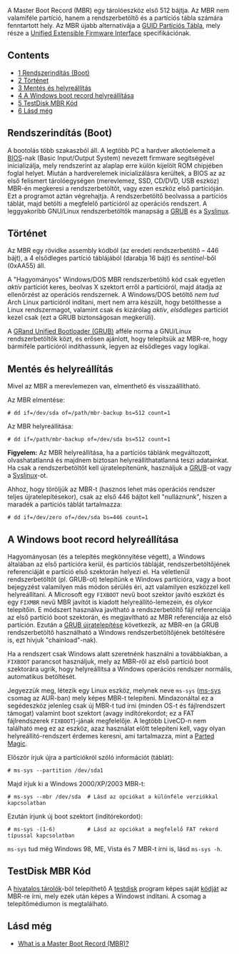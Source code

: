 A Master Boot Record (MBR) egy tárolóeszköz első 512 bájtja. Az MBR nem valamiféle partíció, hanem a rendszerbetöltő és a partíciós tábla számára fenntartott hely. Az MBR újabb alternatívája a [GUID Partíciós Tábla](/index.php/GUID_Partition_Table_(Magyar) "GUID Partition Table (Magyar)"), mely része a [Unified Extensible Firmware Interface](/index.php/Unified_Extensible_Firmware_Interface "Unified Extensible Firmware Interface") specifikációnak.

## Contents

*   [1 Rendszerindítás (Boot)](#Rendszerind.C3.ADt.C3.A1s_.28Boot.29)
*   [2 Történet](#T.C3.B6rt.C3.A9net)
*   [3 Mentés és helyreállítás](#Ment.C3.A9s_.C3.A9s_helyre.C3.A1ll.C3.ADt.C3.A1s)
*   [4 A Windows boot record helyreállítása](#A_Windows_boot_record_helyre.C3.A1ll.C3.ADt.C3.A1sa)
*   [5 TestDisk MBR Kód](#TestDisk_MBR_K.C3.B3d)
*   [6 Lásd még](#L.C3.A1sd_m.C3.A9g)

## Rendszerindítás (Boot)

A bootolás több szakaszból áll. A legtöbb PC a hardver alkotóelemeit a [BIOS](https://en.wikipedia.org/wiki/BIOS "wikipedia:BIOS")-nak (Basic Input/Output System) nevezett firmware segítségével inicializálja, mely rendszerint az alaplap erre külön kijelölt ROM chipjében foglal helyet. Miután a hardverelemek inicializálásra kerültek, a BIOS az az első felismert tárolóegységen (merevlemez, SSD, CD/DVD, USB eszköz) MBR-én megkeresi a rendszerbetöltőt, vagy ezen eszköz első partícióján. Ezt a programot aztán végrehajtja. A rendszerbetöltő beolvassa a partíciós táblát, majd betölti a megfelelő partícióról az operációs rendszert. A leggyakoribb GNU/Linux rendszerbetöltők manapság a [GRUB](/index.php/GRUB "GRUB") és a [Syslinux](/index.php/Syslinux "Syslinux").

## Történet

Az MBR egy rövidke assembly kódból (az eredeti rendszerbetöltő – 446 bájt), a 4 elsődleges partíció táblájából (darabja 16 bájt) és *sentinel*-ből (0xAA55) áll.

A "Hagyományos" Windows/DOS MBR rendszerbetöltő kód csak egyetlen *aktív* partíciót keres, beolvas X szektort erről a partícióról, majd átadja az ellenőrzést az operációs rendszernek. A Windows/DOS betöltő *nem tud* Arch Linux partícióról indítani, mert nem arra készült, hogy betölthesse a Linux rendszermagot, valamint csak és kizárólag *aktív*, *elsődleges* partíciót kezel csak (ezt a GRUB biztonságosan megkerüli).

A [GRand Unified Bootloader (GRUB)](/index.php/GRUB "GRUB") afféle norma a GNU/Linux rendszerbetöltők közt, és erősen ajánlott, hogy telepítsük az MBR-re, hogy bármiféle partícióról indíthassunk, legyen az elsődleges vagy logikai.

## Mentés és helyreállítás

Mivel az MBR a merevlemezen van, elmenthető és visszaállítható.

Az MBR elmentése:

```
# dd if=/dev/sda of=/path/mbr-backup bs=512 count=1

```

Az MBR helyreállítása:

```
# dd if=/path/mbr-backup of=/dev/sda bs=512 count=1

```

**Figyelem:** Az MBR helyreállítása, ha a partíciós táblánk megváltozott, olvashatatlanná és majdnem biztosan helyreállíthatatlanná teszi adatainkat. Ha csak a rendszerbetöltőt kell újratelepítenünk, használjuk a [GRUB](/index.php/GRUB "GRUB")-ot vagy a [Syslinux](/index.php/Syslinux "Syslinux")-ot.

Ahhoz, hogy töröljük az MBR-t (hasznos lehet más operációs rendszer teljes újratelepítésekor), csak az első 446 bájtot kell "nulláznunk", hiszen a maradék a partíciós táblát tartalmazza:

```
# dd if=/dev/zero of=/dev/sda bs=446 count=1

```

## A Windows boot record helyreállítása

Hagyományosan (és a telepítés megkönnyítése végett), a Windows általában az első partícióra kerül, és partíciós tábláját, rendszerbetöltőjének referenciáját e partíció első szektorán helyezi el. Ha véletlenül rendszerbetöltőt (pl. GRUB-ot) telepítünk e Windows partícióra, vagy a boot bejegyzést valamilyen más módon sérülés éri, azt valamilyen eszközzel kell helyreállítani. A Microsoft egy `FIXBOOT` nevű boot szektor javító eszközt és egy `FIXMBR` nevű MBR javítót is kiadott helyreállító-lemezein, és olykor telepítőin. E módszert használva javítható a rendszerbetöltő fájl referenciája az első partíció boot szektorán, és megjavítható az MBR referenciája az első partíción. Ezután a [GRUB újratelepítése](/index.php/GRUB#Bootloader_installation "GRUB") következik, az MBR-en (a GRUB rendszerbetöltő használható a Windows rendszerbetöltőjének betöltésére is, ezt hívjuk "chainload"-nak).

Ha a rendszert csak Windows alatt szeretnénk használni a továbbiakban, a `FIXBOOT` parancsot használjuk, mely az MBR-ről az első partíció boot szektorára ugrik, hogy helyreállítsa a Windows operációs rendszer normális, automatikus betöltését.

Jegyezzük meg, létezik egy Linux eszköz, melynek neve `ms-sys` ([ms-sys](https://aur.archlinux.org/packages/ms-sys/) csomag az AUR-ban) mely képes MBR-t telepíteni. Mindazonáltal ez a segédeszköz jelenleg csak új MBR-t tud írni (minden OS-t és fájlrendszert támogat) valamint boot szektort (avagy indítórekordot; ez a FAT fájlrendszerek `FIXBOOT`)-jának megfelelője. A legtöbb LiveCD-n nem található meg ez az eszköz, azaz használat előtt telepíteni kell, vagy olyan helyreállító-rendszert érdemes keresni, ami tartalmazza, mint a [Parted Magic](http://partedmagic.com/).

Először írjuk újra a partíciókról szóló információt (táblát):

```
# ms-sys --partition /dev/sda1

```

Majd írjuk ki a Windows 2000/XP/2003 MBR-t:

```
# ms-sys --mbr /dev/sda  # Lásd az opciókat a különféle verziókkal kapcsolatban

```

Ezután írjunk új boot szektort (indítórekordot):

```
# ms-sys -(1-6)          # Lásd az opciókat a megfelelő FAT rekord típussal kapcsolatban

```

`ms-sys` tud még Windows 98, ME, Vista és 7 MBR-t írni is, lásd `ms-sys -h`.

## TestDisk MBR Kód

A [hivatalos tárolók](/index.php/Official_repositories "Official repositories")-ból telepíthető A [testdisk](https://www.archlinux.org/packages/?name=testdisk) program képes saját [kódját](http://www.cgsecurity.org/wiki/Menu_MBRCode) az MBR-re írni, mely ezek után képes a Windowst indítani. A csomag a telepítőmédiumon is megtalálható.

## Lásd még

*   [What is a Master Boot Record (MBR)?](http://kb.iu.edu/data/aijw.html)